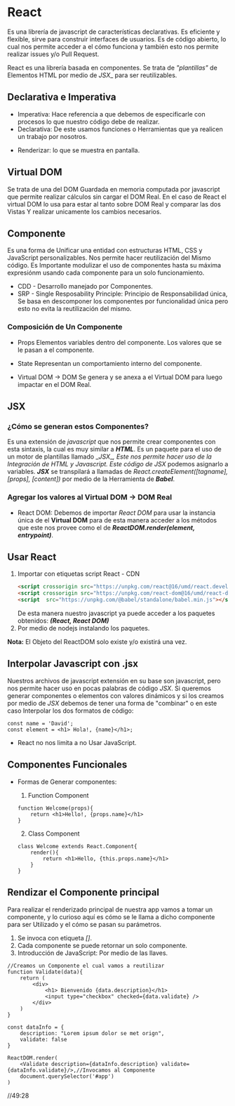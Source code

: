 # React

Es una librería de javascript de características declarativas. Es eficiente y flexible, sirve para construir interfaces de usuarios.
Es de código abierto, lo cual nos permite acceder a el cómo funciona y también esto nos permite realizar issues y/o Pull Request.

React es una librería basada en componentes. Se trata de _"plantillas"_ de Elementos HTML por medio de _*JSX*__ para ser reutilizables.

## Declarativa e Imperativa
- Imperativa: Hace referencia a que debemos de especificarle con procesos lo que nuestro código debe de realizar.
- Declarativa: De este usamos funciones o Herramientas que ya realicen un trabajo por nosotros.

* Renderizar: lo que se muestra en pantalla.

## Virtual DOM
Se trata de una del DOM Guardada en memoria computada por javascript que permite realizar cálculos sin cargar el DOM Real. En el caso de React el virtual DOM lo usa para estar al tanto sobre DOM Real y comparar las dos Vistas Y realizar unicamente los cambios necesarios.

## Componente

Es una forma de Unificar una entidad con estructuras HTML, CSS y JavaScript personalizables. Nos permite hacer reutilización del Mismo código. Es Importante modulizar el uso de componentes hasta su máxima expresiónm usando cada componente para un solo funcionamiento.

* CDD - Desarrollo manejado por Componentes.
* SRP - Single Resposability Principle: Principio de Responsabilidad única, Se basa en descomponer los componentes por funcionalidad única pero esto no evita la reutilización del mismo.

### Composición de Un Componente

* Props
Elementos variables dentro del componente. Los valores que se le pasan a el componente.

* State
Representan un comportamiento interno del componente.

* Virtual DOM -> DOM
Se genera y se anexa a el Virtual DOM para luego impactar en el DOM Real.

## JSX
### ¿Cómo se generan estos Componentes?
Es una extensión de _javascript_ que nos permite crear componentes con esta sintaxis, la cual es muy similar a __*HTML*__.
Es un paquete para el uso de un motor de plantillas llamado _*JSX*__, Este nos permite hacer uso de la Integración de _HTML_ y _Javascript_.
Este código de _*JSX*__ podemos asignarlo a variables.
__*JSX*__ se transpilará a llamadas de _React.createElement([tagname], [props], [content])_ por medio de la Herramienta de _**Babel**_.

### Agregar los valores al Virtual DOM -> DOM Real
* React DOM: Debemos de importar _React DOM_ para usar la instancia única de el **Virtual DOM** para de esta manera acceder a los métodos que este nos provee como el de _**ReactDOM.render(element, entrypoint)**_.

## Usar React

1. Importar con etiquetas script React - CDN
    ```html
    <script crossorigin src="https://unpkg.com/react@16/umd/react.development.js"></script>
    <script crossorigin src="https://unpkg.com/react-dom@16/umd/react-dom.development.js"></script>
    <script  src="https://unpkg.com/@babel/standalone/babel.min.js"></script>
    ```
    De esta manera nuestro javascript ya puede acceder a los paquetes obtenidos: **_(React, React DOM)_**
2. Por medio de nodejs instalando los paquetes.

**Nota:** El Objeto del ReactDOM solo existe y/o existirá una vez.

## Interpolar Javascript con .jsx

Nuestros archivos de javascript extensión en su base son javascript, pero nos permite hacer uso en pocas palabras de código _JSX_. Si queremos generar componentes o elementos con valores dinámicos y si los creamos por medio de _JSX_ debemos de tener una forma de "combinar" o en este caso Interpolar los dos formatos de código:

```JSX
const name = 'David';
const element = <h1> Hola!, {name}</h1>;
```
* React no nos limita a no Usar JavaScript.

## Componentes Funcionales
- Formas de Generar componentes:
    1. Function Component
    ```JSX
    function Welcome(props){
        return <h1>Hello!, {props.name}</h1>
    }
    ```
    2. Class Component

    ```JSX
    class Welcome extends React.Component{
        render(){
            return <h1>Hello, {this.props.name}</h1>
        }
    }
    ```
## Rendizar el Componente principal

Para realizar el renderizado principal de nuestra app vamos a tomar un componente, y lo curioso aquí es cómo se le llama a dicho componente para ser Utilizado y el cómo se pasan su parámetros.

1. Se invoca con etiqueta _[<Component />]_.
2. Cada componente se puede retornar un solo componente.
3. Introducción de JavaScript: Por medio de las llaves.
```JSX
//Creamos un Componente el cual vamos a reutilizar
function Validate(data){
    return (
        <div>
            <h1> Bienvenido {data.description}</h1>
            <input type="checkbox" checked={data.validate} />
        </div>
    )
}

const dataInfo = {
    description: "Lorem ipsum dolor se met orign",
    validate: false
}

ReactDOM.render(
    <Validate description={dataInfo.description} validate={dataInfo.validate}/>,//Invocamos al Componente
    document.querySelector('#app')
)
```

//49:28


